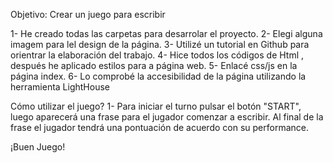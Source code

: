 Objetivo: Crear un juego para escribir


1- He creado todas las carpetas para desarrolar el proyecto.
2- Elegi alguna imagem para lel design de la página.
3- Utilizé un tutorial en Github para orientrar la elaboración del trabajo.
4- Hice todos los códigos de Html , después he aplicado estilos para a página web.
5- Enlacé css/js en la página index.
6- Lo comprobé la accesibilidad de la página utilizando la herramienta LightHouse

Cómo utilizar el juego?
1- Para iniciar el turno  pulsar  el botón "START", luego aparecerá una frase para el jugador comenzar a escribir. Al final de la frase el jugador tendrá una pontuación de acuerdo con su performance.

¡Buen Juego!